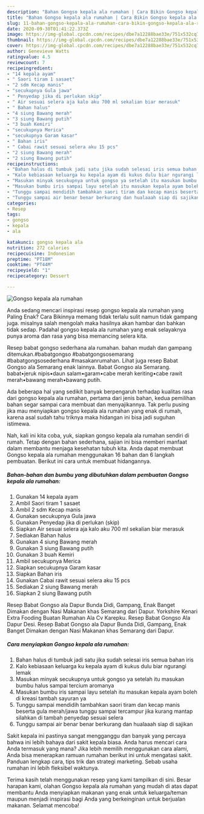 ```yaml
---
description: "Bahan Gongso kepala ala rumahan | Cara Bikin Gongso kepala ala rumahan Yang Paling Enak"
title: "Bahan Gongso kepala ala rumahan | Cara Bikin Gongso kepala ala rumahan Yang Paling Enak"
slug: 11-bahan-gongso-kepala-ala-rumahan-cara-bikin-gongso-kepala-ala-rumahan-yang-paling-enak
date: 2020-09-30T01:41:22.373Z
image: https://img-global.cpcdn.com/recipes/dbe7a12288bae33e/751x532cq70/gongso-kepala-ala-rumahan-foto-resep-utama.jpg
thumbnail: https://img-global.cpcdn.com/recipes/dbe7a12288bae33e/751x532cq70/gongso-kepala-ala-rumahan-foto-resep-utama.jpg
cover: https://img-global.cpcdn.com/recipes/dbe7a12288bae33e/751x532cq70/gongso-kepala-ala-rumahan-foto-resep-utama.jpg
author: Genevieve Watts
ratingvalue: 4.5
reviewcount: 7
recipeingredient:
- "14 kepala ayam"
- " Saori tiram 1 sasaet"
- "2 sdm Kecap manis"
- "secukupnya Gula jawa"
- " Penyedap jika di perlukan skip"
- " Air sesuai selera aja kalo aku 700 ml sekalian biar merasuk"
- " Bahan halus"
- "4 siung Bawang merah"
- "3 siung Bawang putih"
- "3 buah Kemiri"
- "secukupnya Merica"
- "secukupnya Garam kasar"
- " Bahan iris"
- " Cabai rawit sesuai selera aku 15 pcs"
- "2 siung Bawang merah"
- "2 siung Bawang putih"
recipeinstructions:
- "Bahan halus di tumbuk jadi satu jika sudah selesai iris semua bahan iris"
- "Kalo kebiasaan keluarga ku kepala ayam di kukus dulu biar ngurangi lemak"
- "Masukan minyak secukupnya untuk gongso ya setelah itu masukan bumbu halus sampai tercium aromanya"
- "Masukan bumbu iris sampai layu setelah itu masukan kepala ayam boleh di kreasi tambah sayuran ya"
- "Tunggu sampai mendidih tambahkan saori tiram dan kecap manis beserta gula merah/jawa tunggu sampai tercampur jika kurang mantap silahkan di tambah penyedap sesuai selera"
- "Tunggu sampai air benar benar berkurang dan hualaaah siap di sajikan"
categories:
- Resep
tags:
- gongso
- kepala
- ala

katakunci: gongso kepala ala 
nutrition: 272 calories
recipecuisine: Indonesian
preptime: "PT18M"
cooktime: "PT44M"
recipeyield: "1"
recipecategory: Dessert

---
```



![Gongso kepala ala rumahan](https://img-global.cpcdn.com/recipes/dbe7a12288bae33e/751x532cq70/gongso-kepala-ala-rumahan-foto-resep-utama.jpg)

Anda sedang mencari inspirasi resep gongso kepala ala rumahan yang Paling Enak? Cara Bikinnya memang tidak terlalu sulit namun tidak gampang juga. misalnya salah mengolah maka hasilnya akan hambar dan bahkan tidak sedap. Padahal gongso kepala ala rumahan yang enak selayaknya punya aroma dan rasa yang bisa memancing selera kita.

Resep babat gongso sederhana ala rumahan. bahan mudah dan gampang ditemukan.#babatgongso #babatgongsosemarang #babatgongsosederhana #masakanrumahan. Lihat juga resep Babat Gongso ala Semarang enak lainnya. Babat Gongso ala Semarang. babat•jeruk nipis•daun salam•garam•cabe merah keriting•cabe rawit merah•bawang merah•bawang putih.

Ada beberapa hal yang sedikit banyak berpengaruh terhadap kualitas rasa dari gongso kepala ala rumahan, pertama dari jenis bahan, kedua pemilihan bahan segar sampai cara membuat dan menyajikannya. Tak perlu pusing jika mau menyiapkan gongso kepala ala rumahan yang enak di rumah, karena asal sudah tahu triknya maka hidangan ini bisa jadi suguhan istimewa.


Nah, kali ini kita coba, yuk, siapkan gongso kepala ala rumahan sendiri di rumah. Tetap dengan bahan sederhana, sajian ini bisa memberi manfaat dalam membantu menjaga kesehatan tubuh kita. Anda dapat membuat Gongso kepala ala rumahan menggunakan 16 bahan dan 6 langkah pembuatan. Berikut ini cara untuk membuat hidangannya.

<!--inarticleads1-->

##### Bahan-bahan dan bumbu yang dibutuhkan dalam pembuatan Gongso kepala ala rumahan:

1. Gunakan 14 kepala ayam
1. Ambil  Saori tiram 1 sasaet
1. Ambil 2 sdm Kecap manis
1. Gunakan secukupnya Gula jawa
1. Gunakan  Penyedap jika di perlukan (skip)
1. Siapkan  Air sesuai selera aja kalo aku 700 ml sekalian biar merasuk
1. Sediakan  Bahan halus
1. Gunakan 4 siung Bawang merah
1. Gunakan 3 siung Bawang putih
1. Gunakan 3 buah Kemiri
1. Ambil secukupnya Merica
1. Siapkan secukupnya Garam kasar
1. Siapkan  Bahan iris
1. Gunakan  Cabai rawit sesuai selera aku 15 pcs
1. Sediakan 2 siung Bawang merah
1. Siapkan 2 siung Bawang putih


Resep Babat Gongso ala Dapur Bunda Didi, Gampang, Enak Banget Dimakan dengan Nasi Makanan khas Semarang dari Dapur. Yorkshire Kenari Extra Fooding Buatan Rumahan Ala Cv Karepku. Resep Babat Gongso Ala Dapur Desi. Resep Babat Gongso ala Dapur Bunda Didi, Gampang, Enak Banget Dimakan dengan Nasi Makanan khas Semarang dari Dapur. 

<!--inarticleads2-->

##### Cara menyiapkan Gongso kepala ala rumahan:

1. Bahan halus di tumbuk jadi satu jika sudah selesai iris semua bahan iris
1. Kalo kebiasaan keluarga ku kepala ayam di kukus dulu biar ngurangi lemak
1. Masukan minyak secukupnya untuk gongso ya setelah itu masukan bumbu halus sampai tercium aromanya
1. Masukan bumbu iris sampai layu setelah itu masukan kepala ayam boleh di kreasi tambah sayuran ya
1. Tunggu sampai mendidih tambahkan saori tiram dan kecap manis beserta gula merah/jawa tunggu sampai tercampur jika kurang mantap silahkan di tambah penyedap sesuai selera
1. Tunggu sampai air benar benar berkurang dan hualaaah siap di sajikan


Sakit kepala ini pastinya sangat mengganggu dan banyak yang percaya bahwa ini lebih bahaya dari sakit kepala biasa. Anda harus mencari cara Anda termasuk yang mana? Jika lebih memilih menggunakan cara alami, Anda bisa menerapkan ramuan rumahan berikut ini untuk mengatasi sakit. Panduan lengkap cara, tips trik dan strategi marketing. Sebab usaha rumahan ini lebih fleksibel waktunya. 

Terima kasih telah menggunakan resep yang kami tampilkan di sini. Besar harapan kami, olahan Gongso kepala ala rumahan yang mudah di atas dapat membantu Anda menyiapkan makanan yang enak untuk keluarga/teman maupun menjadi inspirasi bagi Anda yang berkeinginan untuk berjualan makanan. Selamat mencoba!
